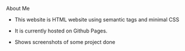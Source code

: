 About Me

- This website is HTML website using semantic tags and minimal CSS

- It is currently hosted on Github Pages.

- Shows screenshots of some project done
